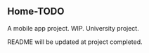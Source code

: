 ## Home-TODO

A mobile app project. WIP.
University project.

README will be updated at project completed.

